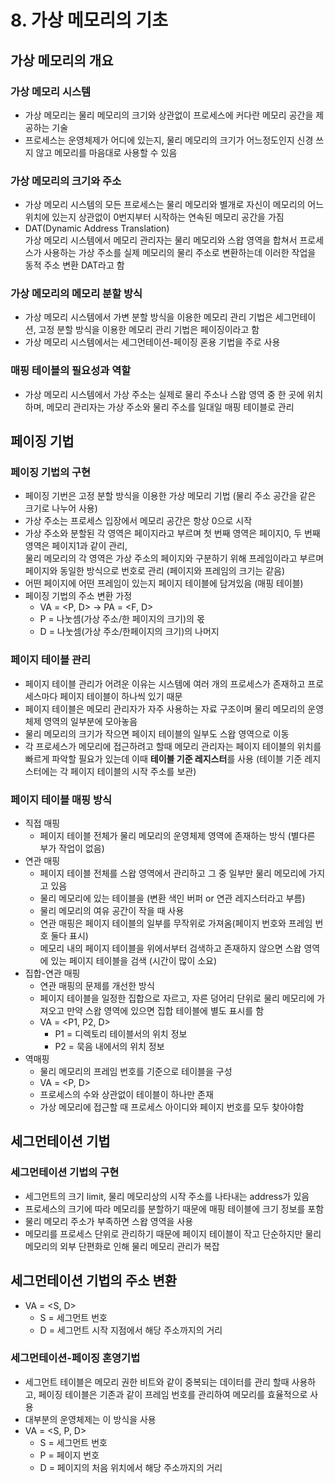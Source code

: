 # 8. 가상 메모리의 기초

## 가상 메모리의 개요
### 가상 메모리 시스템
- 가상 메모리는 물리 메모리의 크기와 상관없이 프로세스에 커다란 메모리 공간을 제공하는 기술
- 프로세스는 운영체제가 어디에 있는지, 물리 메모리의 크기가 어느정도인지 신경 쓰지 않고 메모리를 마음대로 사용할 수 있음
### 가상 메모리의 크기와 주소
- 가상 메모리 시스템의 모든 프로세스는 물리 메모리와 별개로 자신이 메모리의 어느 위치에 있는지 상관없이 0번지부터 시작하는 연속된 메모리 공간을 가짐
- DAT(Dynamic Address Translation)  
가상 메모리 시스템에서 메모리 관리자는 물리 메모리와 스왑 영역을 합쳐서 프로세스가 사용하는 가상 주소를 실제 메모리의 물리 주소로 변환하는데 이러한 작업을 동적 주소 변환 DAT라고 함
### 가상 메모리의 메모리 분할 방식
- 가상 메모리 시스템에서 가변 분할 방식을 이용한 메모리 관리 기법은 세그먼테이션, 고정 분할 방식을 이용한 메모리 관리 기법은 페이징이라고 함
- 가상 메모리 시스템에서는 세그먼테이션-페이징 혼용 기법을 주로 사용
### 매핑 테이블의 필요성과 역할
- 가상 메모리 시스템에서 가상 주소는 실제로 물리 주소나 스왑 영역 중 한 곳에 위치하며, 메모리 관리자는 가상 주소와 물리 주소를 일대일 매핑 테이블로 관리

## 페이징 기법
### 페이징 기법의 구현
- 페이징 기번은 고정 분할 방식을 이용한 가상 메모리 기법 (물리 주소 공간을 같은 크기로 나누어 사용)
- 가상 주소는 프로세스 입장에서 메모리 공간은 항상 0으로 시작
- 가상 주소와 분할된 각 영역은 페이지라고 부르며 첫 번째 영역은 페이지0, 두 번째 영역은 페이지1과 같이 관리,  
물리 메모리의 각 영역은 가상 주소의 페이지와 구분하기 위해 프레임이라고 부르며 페이지와 동일한 방식으로 번호로 관리 (페이지와 프레임의 크기는 같음)
- 어떤 페이지에 어떤 프레임이 있는지 페이지 테이블에 담겨있음 (매핑 테이블)
- 페이징 기법의 주소 변환 가정
    - VA = <P, D> -> PA = <F, D>
    - P = 나눗셈(가상 주소/한 페이지의 크기)의 몫
    - D = 나눗셈(가상 주소/한페이지의 크기)의 나머지

### 페이지 테이블 관리
- 페이지 테이블 관리가 어려운 이유는 시스템에 여러 개의 프로세스가 존재하고 프로세스마다 페이지 테이블이 하나씩 있기 때문
- 페이지 테이블은 메모리 관리자가 자주 사용하는 자료 구조이며 물리 메모리의 운영체제 영역의 일부분에 모아놓음
- 물리 메모리의 크기가 작으면 페이지 테이블의 일부도 스왑 영역으로 이동
- 각 프로세스가 메모리에 접근하려고  할때 메모리 관리자는 페이지 테이블의 위치를 빠르게 파악할 필요가 있는데 이때 **테이블 기준 레지스터**를 사용 (테이블 기준 레지스터에는 각 페이지 테이블의 시작 주소를 보관)
### 페이지 테이블 매핑 방식
- 직접 매핑
    - 페이지 테이블 전체가 물리 메모리의 운영체제 영역에 존재하는 방식 (별다른 부가 작업이 없음)
- 연관 매핑
    - 페이지 테이블 전체를 스왑 영역에서 관리하고 그 중 일부만 물리 메모리에 가지고 있음
    - 물리 메모리에 있는 테이블을 (변환 색인 버퍼 or 연관 레지스터라고 부름)
    - 물리 메모리의 여유 공간이 작을 때 사용
    - 연관 매핑은 페이지 테이블의 일부를 무작위로 가져옴(페이지 번호와 프레임 번호 둘다 표시)
    - 메모리 내의 페이지 테이블을 위에서부터 검색하고 존재하지 않으면 스왑 영역에 있는 페이지 테이블을 검색 (시간이 많이 소요)
- 집합-연관 매핑
    - 연관 매핑의 문제를 개선한 방식
    - 페이지 테이블을 일정한 집합으로 자르고, 자른 덩어리 단위로 물리 메모리에 가져오고 만약 스왑 영역에 있으면 집합 테이블에 별도 표시를 함
    - VA = <P1, P2, D>
        - P1 = 디렉토리 테이블서의 위치 정보
        - P2 = 묵음 내에서의 위치 정보
- 역매핑
    - 물리 메모리의 프레임 번호를 기준으로 테이블을 구성
    - VA = <P, D>
    - 프로세스의 수와 상관없이 테이블이 하나만 존재
    - 가상 메모리에 접근할 때 프로세스 아이디와 페이지 번호를 모두 찾아야함

## 세그먼테이션 기법
### 세그먼테이션 기법의 구현
- 세그먼트의 크기 limit, 물리 메모리상의 시작 주소를 나타내는 address가 있음
- 프로세스의 크기에 따라 메모리를 분할하기 때문에 매핑 테이블에 크기 정보를 포함
- 물리 메모리 주소가 부족하면 스왑 영역을 사용
- 메모리를 프로세스 단위로 관리하기 때문에 페이지 테이블이 작고 단순하지만 물리 메모리의 외부 단편화로 인해 물리 
메모리 관리가 복잡
## 세그먼테이션 기법의 주소 변환
- VA = <S, D>
    - S = 세그먼트 번호
    - D = 세그먼트 시작 지점에서 해당 주소까지의 거리

### 세그먼테이션-페이징 혼영기법
- 세그먼트 테이블은 메모리 권한 비트와 같이 중복되는 데이터를 관리 할때 사용하고, 페이징 테이블은 기존과 같이 프레임 번호를 관리하여 메모리를 효율적으로 사용
- 대부분의 운영체제는 이 방식을 사용
- VA = <S, P, D>
    - S = 세그먼트 번호
    - P = 페이지 번호
    - D = 페이지의 처음 위치에서 해당 주소까지의 거리